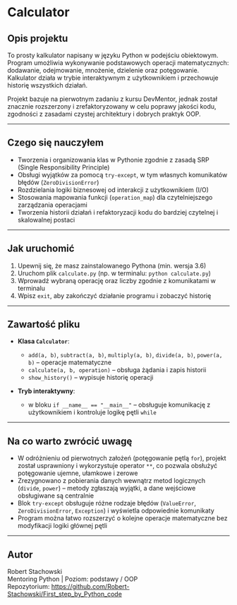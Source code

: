# Calculator

## Opis projektu

To prosty kalkulator napisany w języku Python w podejściu obiektowym. Program umożliwia wykonywanie podstawowych operacji matematycznych: dodawanie, odejmowanie, mnożenie, dzielenie oraz potęgowanie. Kalkulator działa w trybie interaktywnym z użytkownikiem i przechowuje historię wszystkich działań.

Projekt bazuje na pierwotnym zadaniu z kursu DevMentor, jednak został znacznie rozszerzony i zrefaktoryzowany w celu poprawy jakości kodu, zgodności z zasadami czystej architektury i dobrych praktyk OOP.

---

## Czego się nauczyłem

- Tworzenia i organizowania klas w Pythonie zgodnie z zasadą SRP (Single Responsibility Principle)
- Obsługi wyjątków za pomocą `try-except`, w tym własnych komunikatów błędów (`ZeroDivisionError`)
- Rozdzielania logiki biznesowej od interakcji z użytkownikiem (I/O)
- Stosowania mapowania funkcji (`operation_map`) dla czytelniejszego zarządzania operacjami
- Tworzenia historii działań i refaktoryzacji kodu do bardziej czytelnej i skalowalnej postaci

---

## Jak uruchomić

1. Upewnij się, że masz zainstalowanego Pythona (min. wersja 3.6)
2. Uruchom plik `calculate.py` (np. w terminalu: `python calculate.py`)
3. Wprowadź wybraną operację oraz liczby zgodnie z komunikatami w terminalu
4. Wpisz `exit`, aby zakończyć działanie programu i zobaczyć historię

---

## Zawartość pliku

- **Klasa `Calculator`**:
  - `add(a, b)`, `subtract(a, b)`, `multiply(a, b)`, `divide(a, b)`, `power(a, b)` – operacje matematyczne
  - `calculate(a, b, operation)` – obsługa żądania i zapis historii
  - `show_history()` – wypisuje historię operacji

- **Tryb interaktywny**:
  - w bloku `if __name__ == "__main__"` – obsługuje komunikację z użytkownikiem i kontroluje logikę pętli `while`

---

## Na co warto zwrócić uwagę

- W odróżnieniu od pierwotnych założeń (potęgowanie pętlą `for`), projekt został usprawniony i wykorzystuje operator `**`, co pozwala obsłużyć potęgowanie ujemne, ułamkowe i zerowe
- Zrezygnowano z pobierania danych wewnątrz metod logicznych (`divide`, `power`) – metody zgłaszają wyjątki, a dane wejściowe obsługiwane są centralnie
- Blok `try-except` obsługuje różne rodzaje błędów (`ValueError`, `ZeroDivisionError`, `Exception`) i wyświetla odpowiednie komunikaty
- Program można łatwo rozszerzyć o kolejne operacje matematyczne bez modyfikacji logiki głównej pętli

---

## Autor

Robert Stachowski  
Mentoring Python | Poziom: podstawy / OOP  
Repozytorium: https://github.com/Robert-Stachowski/First_step_by_Python_code
